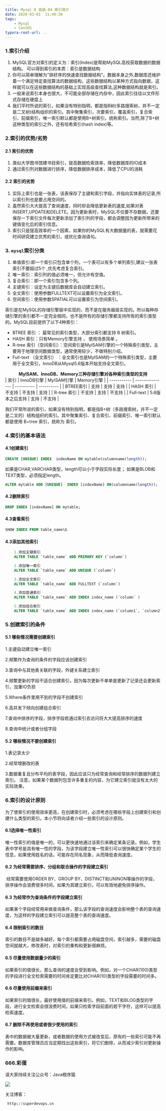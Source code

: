 ```yaml
---
title: Mysql 8 高级-04 索引简介
date: 2020-03-01  11:40:36
tags: 
    - Mysql
    - CentOS
typora-root-url: ..
---
```


### 1.索引介绍

1. MySQL官方对索引的定义为：索引(Index)是帮助MySQL高校获取数据的数据结构。
   可以得到索引的本质：索引是数据结构
2. 你可以简单理解为"排好序的快速查找数据结构"。数据本身之外,数据库还维护着一个满足特定查找算法的数据结构，这些数据结构以某种方式指向数据，这样就可以在这些数据结构的基础上实现高级查找算法,这种数据结构就是索引。
3. 一般来说索引本身也很大，不可能全部存储在内存中，因此索引往往以文件形式存储在硬盘上
4. 我们平时所说的索引，如果没有特别指明，都是指B树(多路搜索树，并不一定是二叉树)结构组织的索引。其中聚集索引，次要索引，覆盖索引，复合索引，前缀索引，唯一索引默认都是使用B+树索引，统称索引。当然,除了B+树这种类型的索引之外，还有哈希索引(hash index)等。

<!--more-->

### 2.索引的优势/劣势

#### 2.1 索引的优势

1. 类似大学图书馆建书目索引，提高数据检索效率，降低数据库的IO成本
2. 通过索引列对数据进行排序，降低数据排序成本，降低了CPU的消耗

#### 2.2 索引的劣势

1. 实际上索引也是一张表，该表保存了主键和索引字段，并指向实体表的记录,所以索引列也是要占用空间的。
2. 虽然索引大大提高了查询速度，同时却会降低更新表的速度,如果对表INSERT,UPDATE和DELETE。因为更新表时，MySQL不仅要不存数据，还要保存一下索引文件每次更新添加了索引列的字段，都会调整因为更新所带来的键值变化后的索引信息。
3. 索引只是提高效率的一个因素，如果你的MySQL有大数据量的表，就需要花时间研究建立优秀的索引，或优化查询语句。

### 3. `mysql`索引分类

1. 单值索引:即一个索引只包含单个列，一个表可以有多个单列索引,建议一张表索引不要超过5个
   ,优先考虑复合索引。
2. 唯一索引：索引列的值必须唯一，但允许有空值。
3. 复合索引：即一个索引包含多个列。
4. 主键索引：设定为主键后数据库会自动建立索引。
5. 全文索引：使用参数FULLTEXT可以设置索引为全文索引。
6. 空间索引：使用参数SPATIAL可以设置索引为空间索引。

​        索引是在MySQL的存储引擎层中实现的，而不是在服务器层实现的。所以每种存储引擎的索引都不一定完全相同，也不是所有的存储引擎都支持所有的索引类型的。MySQL目前提供了以下4种索引：

- BTREE 索引 ： 最常见的索引类型，大部分索引都支持 B 树索引。
- HASH 索引：只有Memory引擎支持 ， 使用场景简单 。
- R-tree 索引（空间索引）：空间索引是MyISAM引擎的一个特殊索引类型，主要用于地理空间数据类型，通常使用较少，不做特别介绍。
- Full-text （全文索引） ：全文索引也是MyISAM的一个特殊索引类型，主要用于全文索引，InnoDB从Mysql5.6版本开始支持全文索引。

<center><b>MyISAM、InnoDB、Memory三种存储引擎对各种索引类型的支持</b></center>
| 索引        | InnoDB引擎      | MyISAM引擎 | Memory引擎 |
| ----------- | --------------- | ---------- | ---------- |
| BTREE索引   | 支持            | 支持       | 支持       |
| HASH 索引   | 不支持          | 不支持     | 支持       |
| R-tree 索引 | 不支持          | 支持       | 不支持     |
| Full-text   | 5.6版本之后支持 | 支持       | 不支持     |

我们平常所说的索引，如果没有特别指明，都是指B+树（多路搜索树，并不一定是二叉的）结构组织的索引。其中聚集索引、复合索引、前缀索引、唯一索引默认都是使用 B+tree 索引，统称为 索引。

### 4.索引的基本语法

#### 4.1创建索引

```sql
CREATE [UNIQUE] INDEX  indexName ON mytable(columnname(length));
```

如果是CHAR,VARCHAR类型，length可以小于字段实际长度；
如果是BLOB和TEXT类型，必须指定length。

```sql
ALTER mytable ADD [UNIQUE]  INDEX [indexName] ON(columnname(length));
```



#### 4.2删除索引

```sql
DROP INDEX [indexName] ON mytable;
```



#### 4.3查看索引

```sql
SHOW INDEX FROM table_name\G
```

#### 4.3添加其他索引

```sql
    1.添加主键索引 
    ALTER TABLE `table_name` ADD PRIMARY KEY (`column`) 

    2.添加唯一索引
    ALTER TABLE `table_name` ADD UNIQUE (`column`) 

    3.添加全文索引
    ALTER TABLE `table_name` ADD FULLTEXT (`column`) 

    4.添加普通索引
    ALTER TABLE `table_name` ADD INDEX index_name (`column` ) 

    5.添加组合索引 
    ALTER TABLE `table_name` ADD INDEX index_name (`column1`, `column2`, `column3`)
```



### 5.创建索引的条件

#### 5.1 哪些情况需要创建索引

1.主键自动建立唯一索引

2.频繁作为查询的条件的字段应该创建索引

3.查询中与其他表关联的字段，外键关系建立索引

4.频繁更新的字段不适合创建索引，因为每次更新不单单是更新了记录还会更新索引，加重IO负担

5.Where条件里用不到的字段不创建索引

6.高并发下倾向创建组合索引

7.查询中排序的字段，排序字段若通过索引去访问将大大提高排序的速度

8.查询中统计或者分组字段

#### 5.2 哪些情况不要创建索引

1.表记录太少

2.经常增删改的表

3.数据重复且分布平均的表字段，因此应该只为经常查询和经常排序的数据列建立索引。
注意，如果某个数据列包含许多重复的内容，为它建立索引就没有太大的实际效果。



### 6.索引的设计原则

为了使索引的使用效率更高，在创建索引时，必须考虑在哪些字段上创建索引和创建什么类型的索引。本小节将向读者介绍一些索引的设计原则。

#### 6.1选择唯一性索引

​       唯一性索引的值是唯一的，可以更快速地通过该索引来确定某条记录。例如，学生表中学号是具有唯一性的字段，为该字段建立唯一性索引可以很快确定某个学生的信息，如果使用姓名的话，可能存在同名现象，从而降低查询速度。

#### 6.2 为经常需要排序、分组和联合操作的字段建立索引

​      经常需要使用ORDER BY、GROUP BY、DISTINCT和UNINON等操作的字段，排序操作会浪费很多时间，如果为其建立索引，可以有效地避免排序操作。

#### 6.3 为经常作为查询条件的字段建立索引

​     如果某个字段经常用来做查询条件，那么该字段的查询速度会影响整个表的查询速度，为这样的字段建立索引可以提高整个表的查询速度。

#### 6.4 限制索引的数目

​      索引的数目不是越多越好。每个索引都需要占用磁盘空间，索引越多，需要的磁盘空间就越大，修改表时，对索引的重构和更新很麻烦。

#### 6.5 尽量使用数据量少的索引

​      如果索引的值很长，那么查询的速度会受到影响。例如，对一个CHAR(100)类型的字段进行全文检索需要的时间肯定要比对CHAR(10)类型的字段需要的时间多。

#### 6.6 尽量使用前缀来索引

​       如果索引的值很长，最好使用值的前缀来索引。例如，TEXT和BLOG类型的字段，进行全文检索会很浪费时间，如果只检索字段前面的若干字符，这样可以提高检索速度。

#### 6.7 删除不再使用或者很少使用的索引

​     表中的数据被大量更新，或者数据的使用方式被改变后，原有的一些索引可能不再需要。数据库管理员应当定期找出这些索引，将它们删除，从而减少索引对更新操作的影响。

### 666.彩蛋

请大家持续关注公众号：Java橙序猿

 ![](/image/common/superdevops.jpg) 

关注博客：

```sql
 http://superdevops.cn
```